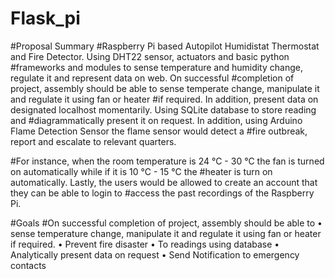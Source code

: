 # Flask_pi
#Proposal Summary
#Raspberry Pi based Autopilot Humidistat Thermostat and Fire Detector. Using DHT22 sensor, actuators and basic python #frameworks and modules to sense temperature and humidity change, regulate it and represent data on web. On successful #completion of project, assembly should be able to sense temperate change, manipulate it and regulate it using fan or heater #if required. In addition, present data on designated localhost momentarily. Using SQLite database to store reading and #diagrammatically present it on request. In addition, using Arduino Flame Detection Sensor the flame sensor would detect a #fire outbreak, report and escalate to relevant quarters.

#For instance, when the room temperature is 24 °C - 30 °C the fan is turned on automatically while if it is 10 °C - 15 °C the #heater is turn on automatically. Lastly, the users would be allowed to create an account that they can be able to login to #access the past recordings of the Raspberry Pi.

#Goals
#On successful completion of project, assembly should be able to
•	sense temperature change, manipulate it and regulate it using fan or heater if required.
•	Prevent fire disaster
•	To readings using database
•	Analytically present data on request
•	Send Notification to emergency contacts
